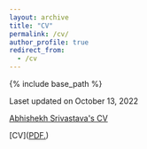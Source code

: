 ```yaml
---
layout: archive
title: "CV"
permalink: /cv/
author_profile: true
redirect_from:
  - /cv
---
```


{% include base_path %}

Laset updated on October 13, 2022

[Abhishekh Srivastava's CV](https://abhishekh-srivastava.github.io/files/1.Abhishekh_CV_Oct2022.pdf)

[CV](<a href="https://abhishekh-srivastava.github.io/files/1.Abhishekh_CV_Oct2022.pdf" target="_blank">PDF.</a>)
